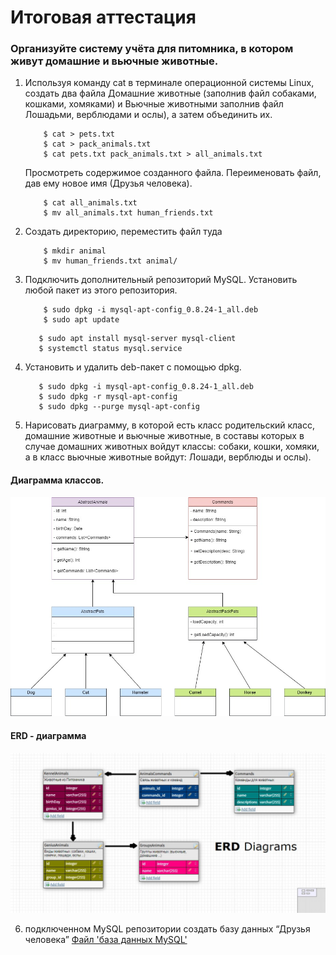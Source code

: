 # Итоговая аттестация

### Организуйте систему учёта для питомника, в котором живут домашние и вьючные животные.

1. Используя команду cat в терминале операционной системы Linux, создать два файла 
    Домашние животные (заполнив файл собаками, кошками, хомяками) и Вьючные животными
    заполнив файл Лошадьми, верблюдами и ослы), а затем объединить их. 
    ```shell
        $ cat > pets.txt
        $ cat > pack_animals.txt
        $ cat pets.txt pack_animals.txt > all_animals.txt
    ```
    Просмотреть содержимое созданного файла. Переименовать файл, дав ему новое имя (Друзья человека).
    ```shell
        $ cat all_animals.txt
        $ mv all_animals.txt human_friends.txt
    ```

2. Создать директорию, переместить файл туда
    ```shell
        $ mkdir animal
        $ mv human_friends.txt animal/
    ```

3. Подключить дополнительный репозиторий MySQL. Установить любой пакет
   из этого репозитория.
    ```shell
        $ sudo dpkg -i mysql-apt-config_0.8.24-1_all.deb
        $ sudo apt update 
    ```
   ```shell
      $ sudo apt install mysql-server mysql-client
      $ systemctl status mysql.service
   ```

4. Установить и удалить deb-пакет с помощью dpkg.

   ```shell
      $ sudo dpkg -i mysql-apt-config_0.8.24-1_all.deb
      $ sudo dpkg -r mysql-apt-config
      $ sudo dpkg --purge mysql-apt-config
   ```
   
5. Нарисовать диаграмму, в которой есть класс родительский класс, домашние 
животные и вьючные животные, в составы которых в случае домашних
животных войдут классы: собаки, кошки, хомяки, 
а в класс вьючные животные войдут: Лошади, верблюды и ослы).
#### Диаграмма классов.   

![diagrammaClass.jpg](img/diagrammaClass.jpg)
   
#### ERD - диаграмма

![ErdDiagramma.jpg](img/ErdDiagramma.jpg)

6. подключенном MySQL репозитории создать базу данных “Друзья человека”
[Файл 'база данных MySQL'](FinalExam/dbHumanFriends.sql)
